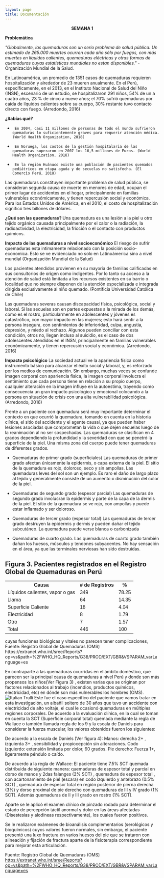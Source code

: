 ```yaml
---
layout: page
title: Documentación
---
```

<p>
 <p style="text-align:center;"><b>SEMANA 1 </b></p></p>

 <b>Problemática</b>
 
<cite> "Globalmente, las quemaduras son un serio problema de salud pública. Un estimado de 265.000 muertes ocurren cada año sólo por fuegos, con más muertes en líquidos calientes, quemaduras eléctricas y otras formas de quemaduras cuyas estatisticas mundiales no estan disponibles." </cite> -Organización Mundial de la Salud.

En Latinoamérica, un promedio de 1351 casos de quemaduras requieren hospitalización y alrededor de 23 mueren anualmente. En el Perú, específicamente, en el 2013, en el Instituto Nacional de Salud del Niño (INSN), escenario de un estudio, se hospitalizaron 291 niños, 54% de un a cuatro años, 23 % de cinco a nueve años; el 70% sufrió quemaduras por caída de líquidos calientes sobre su cuerpo, 30% restante tuvo contacto directo con fuego. (Arredondo, 2016)

<strong>¿Sabías qué?</strong>

-      En 2004, casi 11 millones de personas de todo el mundo sufrieron quemaduras lo suficientemente graves para requerir atención médica. (World Health Organization, 2018)
-      En Noruega, los costos de la gestión hospitalaria de las quemaduras superaron en 2007 los 10,5 millones de Euros. (World Health Organization, 2018)
-      En la región Huánuco existe una población de pacientes quemados pediátricos en etapa aguda y de secuelas no satisfecha. (El Comercio Perú, 2018)

Las quemaduras constituyen importante problema de salud pública, se consideran segunda causa de muerte en menores de edad, ocupan el primer lugar de accidentes en el hogar, principalmente en familias vulnerables económicamente, y tienen repercusión social y económica. Para los Estados Unidos de América, en el 2010, el costo de hospitalización significó tres billones de dólares.

<b>¿Qué son las quemaduras? </b>
Una quemadura es una lesión a la piel u otro tejido orgánico causada principalmente por el calor o la radiación, la radioactividad, la electricidad, la fricción o el contacto con productos químicos.
 
<strong>Impacto de las quemaduras a nivel socioeconómico</strong>
El riesgo de sufrir quemaduras esta intimamente relacionado con la posición socio-economica. Esto se ve evidenciado no solo en Latinoámerica sino a nivel mundial (Organización Mundial de la Salud)

Los pacientes atendidos provienen en su mayoría de familias calificadas en sus consultorios de origen como indigentes. Por lo tanto su acceso a la atención de salud está limitada a los recursos existentes en su barrio o localidad que no siempre disponen de la atención especializada e integrada dirigida exclusivamente al niño quemado. (Pontificia Universidad Católica de Chile)

Las quemaduras severas causan discapacidad física, psicológica, social y laboral. Si las secuelas son en partes expuestas a la mirada de los demás, como es el rostro, particularmente en adolescentes y jóvenes es catastrófico, con mayor impacto en las mujeres; esto hará sentir a la persona insegura, con sentimientos de inferioridad, culpa, angustia, depresión, y miedo al rechazo. Algunos pueden conciliar con esta condición, otros no, llegan incluso al suicidio, es el caso de dos adolescentes atendidos en el INSN, principalmente en familias vulnerables económicamente, y tienen repercusión social y económica. (Arredondo, 2016)

<strong>Impacto psicológico</strong>
La sociedad actual ve la apariencia física como instrumento básico para alcanzar el éxito social y laboral, y, es reforzado por los medios de comunicación. Sin embargo, muchas veces se confunde imagen corporal con apariencia física, la imagen corporal involucra el sentimiento que cada persona tiene en relación a su propio cuerpo, cualquier alteración en la imagen influye en la autoestima, trayendo como consecuencia un gran impacto psicológico y emocional colocando a la persona en situación de crisis con una alta vulnerabilidad psicológica. (Arredondo, 2016)

Frente a un paciente con quemadura será muy importante determinar el contexto en que ocurrió la quemadura, tomando en cuenta en la historia clínica, el sitio del accidente y el agente causal, ya que pueden haber lesiones asociadas que comprometan la vida o que dejen secuelas luego de la reanimación al no ser sospechadas. Las quemaduras se clasifican en 4 grados dependiendo la profundidad y la severidad con que se penetró la superficie de la piel. Una misma zona del cuerpo puede tener quemaduras de diferentes grados.

- Quemaduras de primer grado (superficiales) 
Las quemaduras de primer grado afectan únicamente la epidermis, o capa externa de la piel. El sitio de la quemadura es rojo, doloroso, seco y sin ampollas. Las quemaduras leves del sol son un ejemplo. Es raro el daño de largo plazo al tejido y generalmente consiste de un aumento o disminución del color de la piel.

- Quemaduras de segundo grado (espesor parcial) 
Las quemaduras de segundo grado involucran la epidermis y parte de la capa de la dermis de la piel. El sitio de la quemadura se ve rojo, con ampollas y puede estar inflamado y ser doloroso. 

- Quemaduras de tercer grado (espesor total) 
Las quemaduras de tercer grado destruyen la epidermis y dermis y pueden dañar el tejido subcutáneo. La quemadura puede verse blanca o carbonizada

- Quemaduras de cuarto grado. Las quemaduras de cuarto grado también dañan los huesos, músculos y tendones subyacentes. No hay sensación en el área, ya que las terminales nerviosas han sido destruidas.

<html>
<head>
<style>
table {
  font-family: calibri, sans-serif;
  border-collapse: collapse;
  width: 100%;
}

td, th {
  border: 1px solid #dddddd;
  text-align: left;
  padding: 6px;
}

tr:nth-child(even) {
  background-color: #dddddd;
}
</style>
</head>
<body>
<h2>Figura 3. Pacientes registrados en el Registro Global de Quemaduras en Perú</h2>
<table>
  <tr>
    <th>Causa</th>
    <th># de Registros</th>
    <th>%</th>
  </tr>
  <tr>
    <td>Líquidos calientes, vapor o gas</td>
    <td>349</td>
    <td>78.25</td>
  </tr>
  <tr>
    <td>Llama</td>
    <td>64</td>
    <td>14.35</td>
  </tr>
  <tr>
    <td>Superficie Caliente</td>
    <td>18</td>
    <td>4.04</td>
  </tr>
  <tr>
    <td>Electricidad</td>
    <td>8</td>
    <td>1.79</td>
  </tr>
  <tr>
    <td>Otro</td>
    <td>7</td>
    <td>1.57</td>
  </tr>
  <tr>
    <td>Total</td>
    <td>446</td>
    <td>100</td>
  </tr>
</table>

</body>
</html>
cuyas funciones biológicas y vitales no parecen tener complicaciones,
Fuente: Registro Global de Quemaduras (OMS)
https://extranet.who.int/sree/Reports?op=vs&path=%2FWHO_HQ_Reports/G38/PROD/EXT/GBR&VSPARAM_varLanguage=es

En contraparte a las quemaduras ocurridas en el ámbito doméstico, que parecen ser la principal causa de quemaduras a nivel Perú y donde son más propensos los niños(Ver Figura 3) , existen varias que se originan por factores relacionados al trabajo (incendios, productos químicos, electricidad, etc) en dónde son más vulnerables los hombres (OMS). 
 <img src="http://i64.tinypic.com/ta30h0.png" alt="Italian Trulli">
Este fue el caso específico del paciente que vamos tratar en esta investigación, un albañil soltero de 30 años que tuvo un accidente con electricidad de alto voltaje, el cual le ocasionó quemaduras en múltiples regiones corporales. De acuerdo a la evaluación clínica, en la cual se toman en cuenta la SCT (Superficie corporal total) quemada mediante la regla de Wallace o también llamada regla de los 9 y la escala de Daniels para considerar la fuerza muscular, los valores obtenidos fueron los siguientes:

De acuerdo a la escala de Daniels (Ver figura 4):
Manos: derecha 2+ , izquierda 3+ , sensibilidad y propiocepción sin alteraciones. 
Codo izquierdo: extensión limitada por dolor, 90 grados.
Pie derecho: Fuerza 1+, ligeramente péndulo o caído.

De acuerdo a la regla de Wallace:
El paciente tiene 7.5% SCT quemada distribuida de siguiente manera: quemaduras de espesor total y parcial en dorso de manos y 2das falanges (2% SCT) , quemadura de espesor total , con acartonamiento de piel (escara) en codo izquierdo y antebrazo (0.5% SCT) , quemadura de espesor total en región posterior de pierna derecha (3%) y dorso proximal de pie derecho con quemaduras de III y IV grado (1% SCT). Además quemaduras de II y III grado en rostro (1% SCT).

Aparte se le aplicó el examen clínico de pinzado rodado para determinar el estado de percepción táctil anormal y dolor en las áreas afectadas (Disestesias y alodíneas respectivamente), los cuales fueron positivos.

Se le realizaron exámenes de bioanálisis complementarios (serológicos y bioquímicos) cuyos valores fueron normales, sin embargo, el paciente presentó una luxo fractura en varios huesos del pie que se trataron con alineación y fijación de fractura aparte de la fisioterapia correspondiente para mejorar esta articulación.

Fuente: Registro Global de Quemaduras (OMS)
https://extranet.who.int/sree/Reports?op=vs&path=%2FWHO_HQ_Reports/G38/PROD/EXT/GBR&VSPARAM_varLanguage=es


